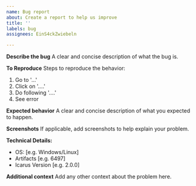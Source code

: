 ```yaml
---
name: Bug report
about: Create a report to help us improve
title: ''
labels: bug
assignees: EinS4ckZwiebeln

---
```


**Describe the bug**
A clear and concise description of what the bug is.

**To Reproduce**
Steps to reproduce the behavior:
1. Go to '...'
2. Click on '....'
3. Do following '....'
4. See error

**Expected behavior**
A clear and concise description of what you expected to happen.

**Screenshots**
If applicable, add screenshots to help explain your problem.

**Technical Details:**
 - OS: [e.g. Windows/Linux]
 - Artifacts [e.g. 6497]
 - Icarus Version [e.g. 2.0.0]

**Additional context**
Add any other context about the problem here.
